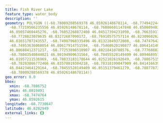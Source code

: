 ```yaml
---
title: Fish River Lake
feature_type: water_body
description: ''
geometry: POLYGON ((-68.78009208569378 46.85926148678114, -68.77494224438644 46.8562094990634,
  -68.77219566235556 46.85926148678114, -68.76086601147848 46.85080940353232, -68.75846275220114
  46.85057460445276, -68.76052268872408 46.84517394231098, -68.76635917554027 46.83765907428722,
  -68.7728823078635 46.83272687090172, -68.76910575757114 46.8230960262583, -68.76155265698554
  46.81651787243557, -68.74987968335496 46.81322849372008, -68.74747642407759 46.81040886610675,
  -68.74953636060054 46.80617914751594, -68.75468620190877 46.80641414060771, -68.76120933423202
  46.80688412371217, -68.77253898510907 46.80218410788576, -68.77768882641732 46.80265412794689,
  -68.78043540844821 46.80194909631564, -68.78455528149409 46.80946895738615, -68.78558524975556
  46.81957211536969, -68.78833183178644 46.82521026192649, -68.78867515454085 46.83202223346383,
  -68.78283866772466 46.83578019304218, -68.78318199047909 46.84141663968984, -68.78695854077144
  46.84423464129164, -68.78455528149409 46.85151379461279, -68.78077873120174 46.85386169816115,
  -68.78009208569378 46.85926148678114))
geo_error: 0.0
bbox:
  xmin: -68.7886752
  ymin: 46.8019491
  xmax: -68.7474764
  ymax: 46.8592615
longitude: -68.7730647
latitude: 46.8282949
external_links: {}
---
```

